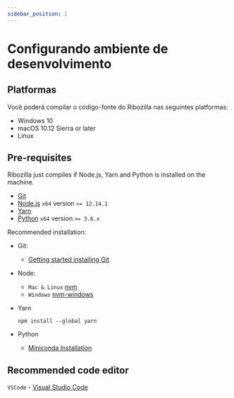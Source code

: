 ```yaml
---
sidebar_position: 1
---
```


# Configurando ambiente de desenvolvimento

## Platformas
Você poderá compilar o código-fonte do Ribozilla nas seguintes platformas:

* Windows 10
* macOS 10.12 Sierra or later
* Linux

## Pre-requisites
Ribozilla just compiles if Node.js, Yarn and Python is installed on the machine.

* [Git](https://git-scm.com/)
* [Node.js](https://nodejs.org/en/) `x64` version `>= 12.14.1`
* [Yarn](https://classic.yarnpkg.com/en/docs/install)
* [Python](https://www.python.org/) `x64` version `>= 3.6.x`

Recommended installation:
* Git:
  - [Getting started installing Git](https://git-scm.com/book/en/v2/Getting-Started-Installing-Git)

* Node:
  - `Mac & Linux` [nvm](https://github.com/nvm-sh/nvm)  
  - `Windows` [nvm-windows](https://github.com/coreybutler/nvm-windows)

* Yarn
  ```
  npm install --global yarn
  ```

* Python
  - [Miniconda Installation](https://conda.io/projects/conda/en/latest/user-guide/install/index.html#regular-installation)
## Recommended code editor

`VSCode` - [Visual Studio Code](https://code.visualstudio.com/#alt-downloads)